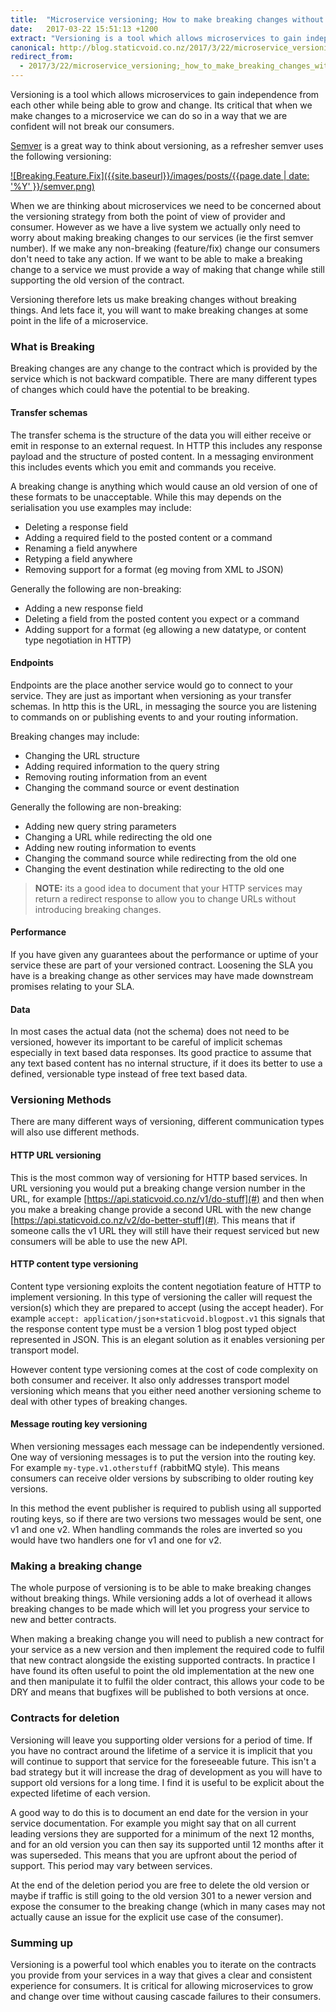 ```yaml
---
title:  "Microservice versioning; How to make breaking changes without breaking stuff"
date:   2017-03-22 15:51:13 +1200
extract: "Versioning is a tool which allows microservices to gain independence from each other while being able to grow and change. Its critical that when we make changes to a microservice we can do so in a way that we are confident will not break our consumers."
canonical: http://blog.staticvoid.co.nz/2017/3/22/microservice_versioning;_how_to_make_breaking_changes_without_breaking_stuff
redirect_from:
  - 2017/3/22/microservice_versioning;_how_to_make_breaking_changes_without_breaking_stuff
---
```

Versioning is a tool which allows microservices to gain independence from each other while being able to grow and change. Its critical that when we make changes to a microservice we can do so in a way that we are confident will not break our consumers.

[Semver](http://semver.org/) is a great way to think about versioning, as a refresher semver uses the following versioning:

[![Breaking.Feature.Fix]({{site.baseurl}}/images/posts/{{page.date | date: '%Y' }}/semver.png)](http://www.jontejada.com/blog/galvanize/talk/2016/01/18/semver/)

When we are thinking about microservices we need to be concerned about the versioning strategy from both the point of view of provider and consumer. However as we have a live system we actually only need to worry about making breaking changes to our services (ie the first semver number). If we make any non-breaking (feature/fix) change our consumers don't need to take any action. If we want to be able to make a breaking change to a service we must provide a way of making that change while still supporting the old version of the contract.

Versioning therefore lets us make breaking changes without breaking things. And lets face it, you will want to make breaking changes at some point in the life of a microservice.

### What is Breaking

Breaking changes are any change to the contract which is provided by the service which is not backward compatible. There are many different types of changes which could have the potential to be breaking.

#### Transfer schemas

The transfer schema is the structure of the data you will either receive or emit in response to an external request. In HTTP this includes any response payload and the structure of posted content. In a messaging environment this includes events which you emit and commands you receive.

A breaking change is anything which would cause an old version of one of these formats to be unacceptable. While this may depends on the serialisation you use examples may include:

 - Deleting a response field
 - Adding a required field to the posted content or a command
 - Renaming a field anywhere
 - Retyping a field anywhere
 - Removing support for a format (eg moving from XML to JSON)

Generally the following are non-breaking:

 - Adding a new response field
 - Deleting a field from the posted content you expect or a command
 - Adding support for a format (eg allowing a new datatype, or content type negotiation in HTTP)

#### Endpoints

Endpoints are the place another service would go to connect to your service. They are just as important when versioning as your transfer schemas. In http this is the URL, in messaging the source you are listening to commands on or publishing events to and your routing information.

Breaking changes may include:

 - Changing the URL structure
 - Adding required information to the query string
 - Removing routing information from an event
 - Changing the command source or event destination

Generally the following are non-breaking:

 - Adding new query string parameters
 - Changing a URL while redirecting the old one
 - Adding new routing information to events
 - Changing the command source while redirecting from the old one
 - Changing the event destination while redirecting to the old one

> **NOTE:** its a good idea to document that your HTTP services may return a redirect response to allow you to change URLs without introducing breaking changes.

#### Performance

If you have given any guarantees about the performance or uptime of your service these are part of your versioned contract. Loosening the SLA you have is a breaking change as other services may have made downstream promises relating to your SLA.

#### Data

In most cases the actual data (not the schema) does not need to be versioned, however its important to be careful of implicit schemas especially in text based data responses. Its good practice to assume that any text based content has no internal structure, if it does its better to use a defined, versionable type instead of free text based data.

### Versioning Methods

There are many different ways of versioning, different communication types will also use different methods.

#### HTTP URL versioning

This is the most common way of versioning for HTTP based services. In URL versioning you would put a breaking change version number in the URL, for example [https://api.staticvoid.co.nz/v1/do-stuff](#) and then when you make a breaking change provide a second URL with the new change [https://api.staticvoid.co.nz/v2/do-better-stuff](#). This means that if someone calls the v1 URL they will still have their request serviced but new consumers will be able to use the new API.

#### HTTP content type versioning

Content type versioning exploits the content negotiation feature of HTTP to implement versioning. In this type of versioning the caller will request the version(s) which they are prepared to accept (using the accept header). For example `accept: application/json+staticvoid.blogpost.v1` this signals that the response content type must be a version 1 blog post typed object represented in JSON. This is an elegant solution as it enables versioning per transport model.

However content type versioning comes at the cost of code complexity on both consumer and receiver. It also only addresses transport model versioning which means that you either need another versioning scheme to deal with other types of breaking changes.

#### Message routing key versioning

When versioning messages each message can be independently versioned. One way of versioning messages is to put the version into the routing key. For example `my-type.v1.otherstuff` (rabbitMQ style). This means consumers can receive older versions by subscribing to older routing key versions.

In this method the event publisher is required to publish using all supported routing keys, so if there are two versions two messages would be sent, one v1 and one v2. When handling commands the roles are inverted so you would have two handlers one for v1 and one for v2.

### Making a breaking change

The whole purpose of versioning is to be able to make breaking changes without breaking things. While versioning adds a lot of overhead it allows breaking changes to be made which will let you progress your service to new and better contracts.

When making a breaking change you will need to publish a new contract for your service as a new version and then implement the required code to fulfil that new contract alongside the existing supported contracts. In practice I have found its often useful to point the old implementation at the new one and then manipulate it to fulfil the older contract, this allows your code to be DRY and means that bugfixes will be published to both versions at once.

### Contracts for deletion

Versioning will leave you supporting older versions for a period of time. If you have no contract around the lifetime of a service it is implicit that you will continue to support that service for the foreseeable future. This isn't a bad strategy but it will increase the drag of development as you will have to support old versions for a long time. I find it is useful to be explicit about the expected lifetime of each version.

A good way to do this is to document an end date for the version in your service documentation. For example you might say that on all current leading versions they are supported for a minimum of the next 12 months, and for an old version you can then say its supported until 12 months after it was superseded. This means that you are upfront about the period of support. This period may vary between services.

At the end of the deletion period you are free to delete the old version or maybe if traffic is still going to the old version 301 to a newer version and expose the consumer to the breaking change (which in many cases may not actually cause an issue for the explicit use case of the consumer).

### Summing up

Versioning is a powerful tool which enables you to iterate on the contracts you provide from your services in a way that gives a clear and consistent experience for consumers. It is critical for allowing microservices to grow and change over time without causing cascade failures to their consumers.
